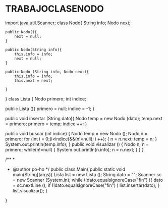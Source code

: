 # TRABAJOCLASENODO
import java.util.Scanner;
class Nodo{
    String info;
    Nodo next;
    
    public Nodo(){
        next = null;
    }
    
    public Nodo(String info){
        this.info = info;
        next = null;
    }
    
    public Nodo (String info, Nodo next){
        this.info = info;
        this.next = next;
        
    }
}
class Lista {
 Nodo primero;
 int indice;
 
 public Lista (){
     primero = null;
     indice = -1;
 }

 public void insertar (String dato){
     Nodo temp = new Nodo (dato);
     temp.next = primero;
     primero = temp;
     indice ++;
 }   
 
 public void buscar (int indice) {
     Nodo temp = new Nodo ();
     Nodo n = primero;
     for (int i = 0;(i<indice)&&(n!=null); i ++); {
         n = n.next;
         temp = n;
     }
     System.out.println(temp.info);
 }
 public void visualizar () {
     Nodo n;
     n = primero;
     while(n!=null) {
         System.out.println(n.info);
         n = n.next;
     }
 }
}

 /** 
  * 
  * @author po-ho
 */
public class Main{
    public static void main(String[]args){
    Lista list = new Lista ();
        String dato = "";
        Scanner sc = new Scanner (System.in);
        while (!dato.equalsIgnoreCase("fin") ){
            dato = sc.nextLine ();
            if (!dato.equalsIgnoreCase("fin") )
            list.insertar(dato);
        }
        list.visualizar();
    }
        
}
